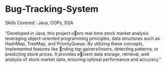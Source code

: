 # Bug-Tracking-System

Skills Covered  :  Java,  OOPs,  DSA<br>
<br>
"Developed in Java, this project oers real-time stock market analysis leveraging object-oriented
programming principles, data structures such as HashMap, TreeMap, and PriorityQueue. By utilizing
these concepts, Implemented features like nding top gainers/losers, detecting patterns, or predicting
stock prices. It provides ecient data storage, retrieval, and analysis of stock market data, ensuring
optimal performance and accuracy."<br>
